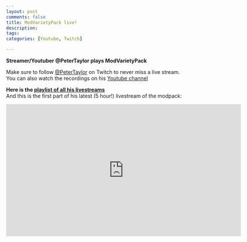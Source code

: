 ```yaml
---
layout: post
comments: false
title: ModVarietyPack live!
description: 
tags: 
categories: [Youtube, Twitch]    

---
```


**Streamer/Youtuber @PeterTaylor plays ModVarietyPack**

Make sure to follow [@PeterTaylor](http://www.twitch.tv/peter_taylor) on Twitch to never miss a live stream.   
You can also watch the recordings on his [Youtube channel](https://www.youtube.com/user/PeterTX404/featured)

**Here is the [playlist of all his livestreams](https://www.youtube.com/playlist?list=PLekoqmtp9eDUKdorlItvaMMrTvPyDyUgk)**   
And this is the first part of his latest (5 hour!) livestream of the modpack:

<iframe width="640" height="360" src="https://www.youtube.com/embed/KXY3yzxW-wM?list=PLekoqmtp9eDUKdorlItvaMMrTvPyDyUgk" frameborder="0" allowfullscreen></iframe>    
